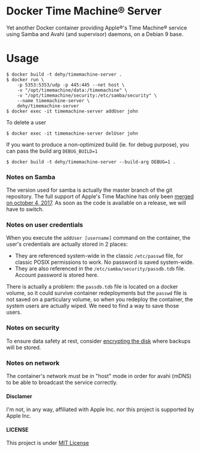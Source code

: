# Docker Time Machine® Server

Yet another Docker container providing Apple®'s Time Machine® service using
Samba and Avahi (and supervisor) daemons, on a Debian 9 base.

# Usage

    $ docker build -t dehy/timemachine-server .
    $ docker run \
        -p 5353:5353/udp -p 445:445 --net host \
        -v "/opt/timemachine/data:/timemachine" \
        -v "/opt/timemachine/security:/etc/samba/security" \
        --name timemachine-server \
        dehy/timemachine-server
    $ docker exec -it timemachine-server addUser john

To delete a user

    $ docker exec -it timemachine-server delUser john

If you want to produce a non-optimized build (ie. for debug purpose),
you can pass the build arg `DEBUG_BUILD=1`

    $ docker build -t dehy/timemachine-server --build-arg DEBUG=1 .

### Notes on Samba

The version used for samba is actually the master branch of the git repository.
The full support of Apple's Time Machine has only been [merged on october 4, 2017](https://git.samba.org/?p=samba.git;a=commit;h=174e6cb5e68c22cc845cb52cbebed6b43fdda1d6).
As soon as the code is available on a release, we will have to switch.

### Notes on user credentials

When you execute the `addUser [username]` command on the container, the user's 
credentials are actually stored in 2 places:
- They are referenced system-wide in the classic `/etc/passwd` file, for classic
  POSIX permissions to work. No password is saved system-wide.
- They are also referenced in the `/etc/samba/security/passdb.tdb` file. Account 
  password is stored here.

There is actually a problem: the `passdb.tdb` file is located on a docker volume,
so it could survive container redeployments but the `passwd` file is not saved
on a particulary volume, so when you redeploy the container, the system users are 
actually wiped. We need to find a way to save those users.

### Notes on security

To ensure data safety at rest, consider
[encrypting the disk](https://wiki.archlinux.org/index.php/disk_encryption#Summary) 
where backups will be stored.

### Notes on network

The container's network must be in "host" mode in order for avahi (mDNS) 
to be able to broadcast the service correctly.

#### Disclamer

I'm not, in any way, affiliated with Apple Inc. nor this project is supported by Apple Inc.

#### LICENSE

This project is under [MIT License](LICENSE)